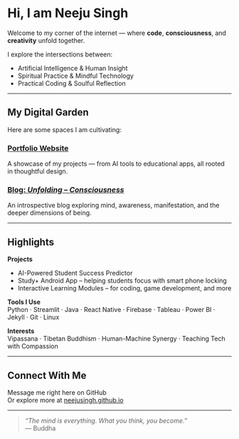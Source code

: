# Hi, I am Neeju Singh

Welcome to my corner of the internet — where **code**, **consciousness**, and **creativity** unfold together.

I explore the intersections between:
- Artificial Intelligence & Human Insight
- Spiritual Practice & Mindful Technology
- Practical Coding & Soulful Reflection

---

## My Digital Garden

Here are some spaces I am cultivating:

### [Portfolio Website](https://neejusingh.github.io/)
A showcase of my projects — from AI tools to educational apps, all rooted in thoughtful design.

### [Blog: *Unfolding – Consciousness*](https://neejusingh.github.io/blog/)
An introspective blog exploring mind, awareness, manifestation, and the deeper dimensions of being.

---

## Highlights

**Projects**  
- AI-Powered Student Success Predictor  
- Study+ Android App – helping students focus with smart phone locking  
- Interactive Learning Modules – for coding, game development, and more  

**Tools I Use**  
Python · Streamlit · Java · React Native · Firebase · Tableau · Power BI · Jekyll · Git · Linux

**Interests**  
Vipassana · Tibetan Buddhism · Human-Machine Synergy · Teaching Tech with Compassion

---

## Connect With Me

Message me right here on GitHub  
Or explore more at [neejusingh.github.io](https://neejusingh.github.io)

---

> _“The mind is everything. What you think, you become.”_  
> — Buddha
